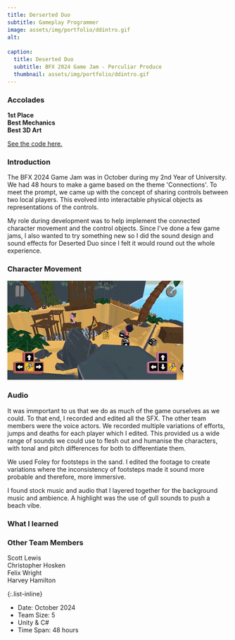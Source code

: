 ```yaml
---
title: Derserted Duo
subtitle: Gameplay Programmer
image: assets/img/portfolio/ddintro.gif
alt: 

caption:
  title: Deserted Duo
  subtitle: BFX 2024 Game Jam - Perculiar Produce
  thumbnail: assets/img/portfolio/ddintro.gif
---
```

### Accolades
**1st Place**  
**Best Mechanics**   
**Best 3D Art** 

<a href = "https://github.com/Joles-Doe/Peculiar-Produce"> See the code here.</a>

### Introduction
The BFX 2024 Game Jam was in October during my 2nd Year of University. We had 48 hours to make a game based on the theme 'Connections'. To meet the prompt, we came up with the concept of sharing controls between two local players. This evolved into interactable physical objects as representations of the controls.

My role during development was to help implement the connected character movement and the control objects. Since I've done a few game jams, I also wanted to try something new so I did the sound design and sound effects for Deserted Duo since I felt it would round out the whole experience.     

### Character Movement 


<img src = "assets/img/portfolio/ddmove.gif">


### Audio
It was immportant to us that we do as much of the game ourselves as we could. To that end, I recorded and edited all the SFX. The other team members were the voice actors. We recorded multiple variations of efforts, jumps and deaths for each player which I edited. This provided us a wide range of sounds we could use to flesh out and humanise the characters, with tonal and pitch differences for both to differentiate them. 

We used Foley for footsteps in the sand. I edited the footage to create variations where the inconsistency of footsteps made it sound more probable and therefore, more immersive.

I found stock music and audio that I layered together for the background music and ambience. A highlight was the use of gull sounds to push a beach vibe.


### What I learned


### Other Team Members
Scott Lewis   
Christopher Hosken   
Felix Wright  
Harvey Hamilton   


{:.list-inline}

- Date: October 2024   
- Team Size: 5   
- Unity & C#   
- Time Span: 48 hours  


